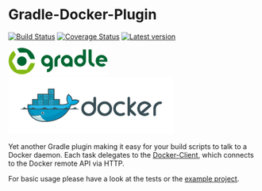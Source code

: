 # Gradle-Docker-Plugin

[![Build Status](https://travis-ci.org/gesellix-docker/gradle-docker-plugin.svg)](https://travis-ci.org/gesellix-docker/gradle-docker-plugin)
[![Coverage Status](https://coveralls.io/repos/gesellix-docker/gradle-docker-plugin/badge.png)](https://coveralls.io/r/gesellix-docker/gradle-docker-plugin)
[![Latest version](https://api.bintray.com/packages/gesellix/docker-utils/gradle-docker-plugin/images/download.png) ](https://bintray.com/gesellix/docker-utils/gradle-docker-plugin/_latestVersion)

[![Gradle logo](img/gradle-logo.png)](http://www.gradle.org/)
[![Docker logo](img/docker-logo.png)](http://www.docker.com/)

Yet another Gradle plugin making it easy for your build scripts to talk to a Docker daemon.
Each task delegates to the [Docker-Client](https://github.com/gesellix-docker/docker-client), which connects
to the Docker remote API via HTTP.

For basic usage please have a look at the tests or the [example project](https://github.com/gesellix-docker/gradle-docker-plugin-example).
